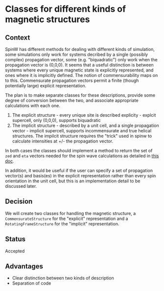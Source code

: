 # Classes for different kinds of magnetic structures

## Context

SpinW has different methods for dealing with different kinds of simulation, some simulations only work for systems decribed by a single (possibly complex) propagation vector, some (e.g. "biquadratic") only work
when the propagation vector is (0,0,0). It seems that a useful distinction is between systems where every unique magnetic state is explicitly represented, and ones where it is implicitly defined. 
The notion of commensurability maps on to this. Commensurate propagation vectors permit a finite (though potentially large) explicit representation.

The plan is to make separate classes for these descriptions, provide some degree of conversion between the two, and associate appropriate calculations with each one.
1) The explicit structure - every unique site is described explicity - explcit supercell, only (0,0,0), supports biquadratic
2) The implicit structure - described by a unit cell, and a single propagation vector - implicit supercell, supports incommensurate and true helical structures. The impilcit structure requires the "trick" used in spinw to calculate intensities at +/- the propagation vector.

In both cases the classes should implement a method to return the set of `zed` and `eta` vectors needed for the spin wave calculations as detailed in [this doc](../design/001_linear_spinwave_theory.md#local-spin-directions).

In addition, it would be useful if the user can specify a set of propagation vector(s) and basis(es) in the explicit representation rather than every spin orientation in the unit cell, but this is an implementation detail to be discussed later.

## Decision

We will create two classes for handling the magnetic structure, a `CommensurateStructure` for the "explicit" representation and a `RotatingFrameStructure` for the "implicit" representation.

## Status

Accepted

## Advantages

* Clear distinction between two kinds of description
* Separation of code
